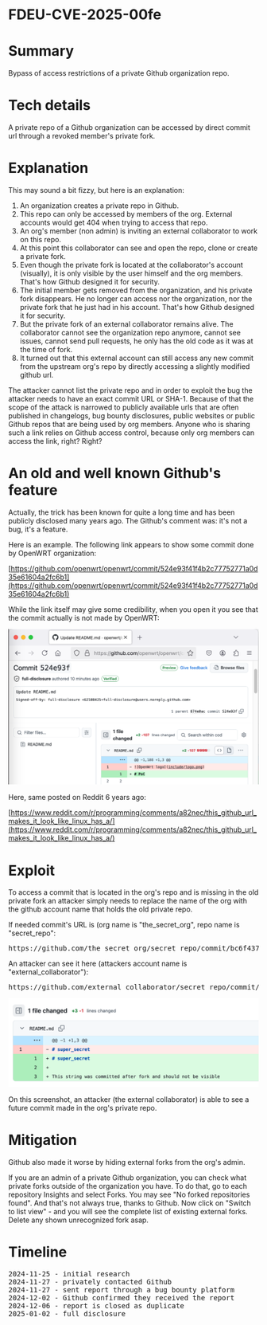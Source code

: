 # FDEU-CVE-2025-00fe

# Summary

Bypass of access restrictions of a private Github organization repo.


# Tech details

A private repo of a Github organization can be accessed by direct commit url through a revoked member's private fork.


# Explanation

This may sound a bit fizzy, but here is an explanation:

1. An organization creates a private repo in Github.
2. This repo can only be accessed by members of the org. External accounts would get 404 when trying to access that repo.
3. An org's member (non admin) is inviting an external collaborator to work on this repo.
4. At this point this collaborator can see and open the repo, clone or create a private fork.
5. Even though the private fork is located at the collaborator's account (visually), it is only visible by the user himself and the org members. That's how Github designed it for security.
6. The initial member gets removed from the organization, and his private fork disappears. He no longer can access nor the organization, nor the private fork that he just had in his account. That's how Github designed it for security.
7. But the private fork of an external collaborator remains alive. The collaborator cannot see the organization repo anymore, cannot see issues, cannot send pull requests, he only has the old code as it was at the time of fork.
8. It turned out that this external account can still access any new commit from the upstream org's repo by directly accessing a slightly modified github url.

The attacker cannot list the private repo and in order to exploit the bug the attacker needs to have an exact commit URL or SHA-1. Because of that the scope of the attack is narrowed to publicly available urls that are often published in changelogs, bug bounty disclosures, public websites or public Github repos that are being used by org members. Anyone who is sharing such a link relies on Github access control, because only org members can access the link, right? Right?


# An old and well known Github's feature

Actually, the trick has been known for quite a long time and has been publicly disclosed many years ago. The Github's comment was: it's not a bug, it's a feature.

Here is an example. The following link appears to show some commit done by OpenWRT organization:

[https://github.com/openwrt/openwrt/commit/524e93f41f4b2c77752771a0d35e61604a2fc6b1](https://github.com/openwrt/openwrt/commit/524e93f41f4b2c77752771a0d35e61604a2fc6b1)

While the link itself may give some credibility, when you open it you see that the commit actually is not made by OpenWRT:

![FDEU-CVE-2025-00fe-github-openwrt-commit.png](FDEU-CVE-2025-00fe-github-openwrt-commit.png)

Here, same posted on Reddit 6 years ago:

[https://www.reddit.com/r/programming/comments/a82nec/this_github_url_makes_it_look_like_linux_has_a/](https://www.reddit.com/r/programming/comments/a82nec/this_github_url_makes_it_look_like_linux_has_a/)


# Exploit

To access a commit that is located in the org's repo and is missing in the old private fork an attacker simply needs to replace the name of the org with the github account name that holds the old private repo.

If needed commit's URL is (org name is "the_secret_org", repo name is "secret_repo":

<pre>
https://github.com/the_secret_org/secret_repo/commit/bc6f437fd60b5fcc064ec091d7f3dbe9a82cfd70
</pre>

An attacker can see it here (attackers account name is "external_collaborator"):

<pre>
https://github.com/external_collaborator/secret_repo/commit/bc6f437fd60b5fcc064ec091d7f3dbe9a82cfd70
</pre>


![FDEU-CVE-2025-00fe-github-secret-future-commit.png](FDEU-CVE-2025-00fe-github-secret-future-commit.png)

On this screenshot, an attacker (the external collaborator) is able to see a future commit made in the org's private repo.


# Mitigation

Github also made it worse by hiding external forks from the org's admin.

If you are an admin of a private Github organization, you can check what private forks outside of the organization you have. To do that, go to each repository Insights and select Forks. You may see "No forked repositories found". And that's not always true, thanks to Github. Now click on "Switch to list view" - and you will see the complete list of existing external forks. Delete any shown unrecognized fork asap.


# Timeline

<pre>
2024-11-25 - initial research
2024-11-27 - privately contacted Github
2024-11-27 - sent report through a bug bounty platform
2024-12-02 - Github confirmed they received the report
2024-12-06 - report is closed as duplicate
2025-01-02 - full disclosure
</pre>


